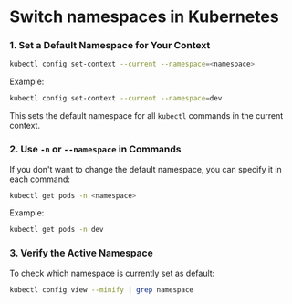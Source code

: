 # Switch namespaces in Kubernetes

### 1. **Set a Default Namespace for Your Context**
```sh
kubectl config set-context --current --namespace=<namespace>
```
Example:
```sh
kubectl config set-context --current --namespace=dev
```
This sets the default namespace for all `kubectl` commands in the current context.

### 2. **Use `-n` or `--namespace` in Commands**
If you don't want to change the default namespace, you can specify it in each command:
```sh
kubectl get pods -n <namespace>
```
Example:
```sh
kubectl get pods -n dev
```

### 3. **Verify the Active Namespace**
To check which namespace is currently set as default:
```sh
kubectl config view --minify | grep namespace
```